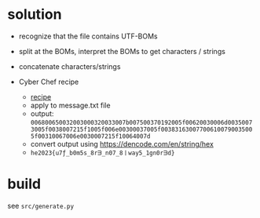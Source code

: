 # solution
- recognize that the file contains UTF-BOMs 
- split at the BOMs, interpret the BOMs to get characters / strings
- concatenate characters/strings

- Cyber Chef recipe
  - [recipe](https://gchq.github.io/CyberChef/#recipe=To_Hex('None',0)Find_/_Replace(%7B'option':'Regex','string':'fffe(.%7B2%7D)(.%7B2%7D)'%7D,'$2$1',true,false,true,false)Find_/_Replace(%7B'option':'Regex','string':'feff(.%7B4%7D)'%7D,'$1',true,false,true,false))
  - apply to message.txt file
  - output: `006800650032003000320033007b007500370192005f00620030006d00350073005f0038007215f1005f006e00300037005f003831630077006100790035005f00310067006e0030007215f10064007d`
  - convert output using https://dencode.com/en/string/hex
  - `he2023{u7ƒ_b0m5s_8rᗱ_n07_8ㅣway5_1gn0rᗱd}`

# build
see `src/generate.py`
